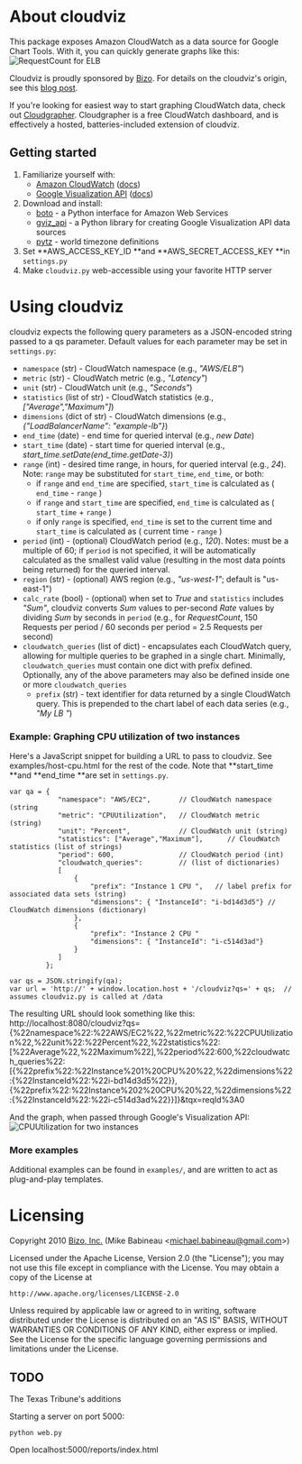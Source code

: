 # About cloudviz
This package exposes Amazon CloudWatch as a data source for Google Chart Tools.  With it, you can quickly generate graphs like this:
![RequestCount for ELB](http://mbabineau.github.com/cloudviz/example-elb-requestcount.png)

Cloudviz is proudly sponsored by [Bizo](http://bizo.com).  For details on the cloudviz's origin, see this [blog post](http://dev.bizo.com/2010/03/introducing-cloudviz.html).

If you're looking for easiest way to start graphing CloudWatch data, check out [Cloudgrapher](http://www.cloudgrapher.com).  Cloudgrapher is a free CloudWatch dashboard, and is effectively a hosted, batteries-included extension of cloudviz.

## Getting started
1. Familiarize yourself with:
   * [Amazon CloudWatch](http://aws.amazon.com/cloudwatch/) ([docs](http://docs.amazonwebservices.com/AmazonCloudWatch/latest/DeveloperGuide/))
   * [Google Visualization API](http://code.google.com/apis/visualization/interactive_charts.html) ([docs](http://code.google.com/apis/visualization/documentation/using_overview.html))
2. Download and install:
   * [boto](http://code.google.com/p/boto/) - a Python interface for Amazon Web Services
   * [gviz_api](http://code.google.com/p/google-visualization-python/) - a Python library for creating Google Visualization API data sources
   * [pytz](https://pypi.python.org/pypi/pytz/) - world timezone definitions
3. Set **AWS_ACCESS_KEY_ID **and **AWS_SECRET_ACCESS_KEY **in <code>settings.py</code>
4. Make <code>cloudviz.py</code> web-accessible using your favorite HTTP server

# Using cloudviz
cloudviz expects the following query parameters as a JSON-encoded string passed to a qs parameter.  Default values for each parameter may be set in <code>settings.py</code>:

* `namespace` (str) - CloudWatch namespace (e.g., _"AWS/ELB"_)
* `metric` (str) - CloudWatch metric (e.g., _"Latency"_)
* `unit` (str) - CloudWatch unit (e.g., _"Seconds"_)
* `statistics` (list of str) - CloudWatch statistics (e.g., _["Average","Maximum"]_)
* `dimensions` (dict of str) - CloudWatch dimensions (e.g., _{"LoadBalancerName": "example-lb"}_)
* `end_time` (date) - end time for queried interval (e.g., _new Date_)
* `start_time` (date) - start time for queried interval (e.g., _start_time.setDate(end_time.getDate-3)_)
* `range` (int) - desired time range, in hours, for queried interval (e.g., _24_).  Note: `range` may be substituted for `start_time`, `end_time`, or both:
  * if `range` and `end_time` are specified, `start_time` is calculated as ( `end_time` - `range` )
  * if `range` and `start_time` are specified, `end_time` is calculated as ( `start_time` + `range` )
  * if only `range` is specified, `end_time` is set to the current time and `start_time` is calculated as ( current time - `range` )
* `period` (int) - (optional) CloudWatch period (e.g., _120_).  Notes: must be a multiple of 60; if `period` is not specified, it will be automatically calculated as the smallest valid value (resulting in the most data points being returned) for the queried interval.
* `region` (str) - (optional) AWS region (e.g., _"us-west-1"_; default is "us-east-1")
* `calc_rate` (bool) - (optional) when set to _True_ and `statistics` includes _"Sum"_, cloudviz converts _Sum_ values to per-second _Rate_ values by dividing _Sum_ by seconds in `period` (e.g., for _RequestCount_, 150 Requests per period / 60 seconds per period = 2.5 Requests per second)
* `cloudwatch_queries` (list of dict) - encapsulates each CloudWatch query, allowing for multiple queries to be graphed in a single chart.  Minimally, `cloudwatch_queries` must contain one dict with prefix defined.  Optionally, any of the above parameters may also be defined inside one or more `cloudwatch_queries`
  * `prefix` (str) - text identifier for data returned by a single CloudWatch query. This is prepended to the chart label of each data series (e.g., _"My LB "_)

### Example: Graphing CPU utilization of two instances
Here's a JavaScript snippet for building a URL to pass to cloudviz.  See examples/host-cpu.html for the rest of the code.  Note that **start_time **and **end_time **are set in <code>settings.py</code>.

    var qa = {
                "namespace": "AWS/EC2",       // CloudWatch namespace (string
                "metric": "CPUUtilization",   // CloudWatch metric (string)
                "unit": "Percent",            // CloudWatch unit (string)
                "statistics": ["Average","Maximum"],      // CloudWatch statistics (list of strings)
                "period": 600,                // CloudWatch period (int)
                "cloudwatch_queries":         // (list of dictionaries)
                [
                    {
                        "prefix": "Instance 1 CPU ",   // label prefix for associated data sets (string)
                        "dimensions": { "InstanceId": "i-bd14d3d5"} // CloudWatch dimensions (dictionary)
                    },
                    {
                        "prefix": "Instance 2 CPU "
                        "dimensions": { "InstanceId": "i-c514d3ad"}
                    }
                ]
             };

    var qs = JSON.stringify(qa);
    var url = 'http://' + window.location.host + '/cloudviz?qs=' + qs;  // assumes cloudviz.py is called at /data

The resulting URL should look something like this:
     http://localhost:8080/cloudviz?qs={%22namespace%22:%22AWS/EC2%22,%22metric%22:%22CPUUtilization%22,%22unit%22:%22Percent%22,%22statistics%22:[%22Average%22,%22Maximum%22],%22period%22:600,%22cloudwatch_queries%22:[{%22prefix%22:%22Instance%201%20CPU%20%22,%22dimensions%22:{%22InstanceId%22:%22i-bd14d3d5%22}},{%22prefix%22:%22Instance%202%20CPU%20%22,%22dimensions%22:{%22InstanceId%22:%22i-c514d3ad%22}}]}&tqx=reqId%3A0

And the graph, when passed through Google's Visualization API:
![CPUUtilization for two instances](http://mbabineau.github.com/cloudviz/example-hosts-cpu.png)

### More examples
Additional examples can be found in <code>examples/</code>, and are written to act as plug-and-play templates.

# Licensing
Copyright 2010 [Bizo, Inc.](http://bizo.com) (Mike Babineau <[michael.babineau@gmail.com](mailto:michael.babineau@gmail.com)>)

Licensed under the Apache License, Version 2.0 (the "License");
you may not use this file except in compliance with the License.
You may obtain a copy of the License at

    http://www.apache.org/licenses/LICENSE-2.0

Unless required by applicable law or agreed to in writing, software
distributed under the License is distributed on an "AS IS" BASIS,
WITHOUT WARRANTIES OR CONDITIONS OF ANY KIND, either express or implied.
See the License for the specific language governing permissions and
limitations under the License.


## TODO

The Texas Tribune's additions

Starting a server on port 5000:

    python web.py

Open localhost:5000/reports/index.html
